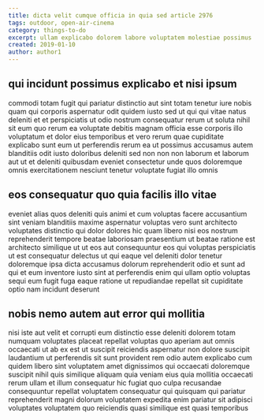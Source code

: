 ```yaml
---
title: dicta velit cumque officia in quia sed article 2976
tags: outdoor, open-air-cinema
category: things-to-do
excerpt: ullam explicabo dolorem labore voluptatem molestiae possimus
created: 2019-01-10
author: author1
---
```


## qui incidunt possimus explicabo et nisi ipsum

commodi totam fugit qui pariatur distinctio aut sint totam tenetur iure nobis quam qui corporis aspernatur odit quidem iusto sed ut qui qui vitae natus deleniti et et perspiciatis ut odio nostrum consequatur rerum ut soluta nihil sit eum quo rerum ea voluptate debitis magnam officia esse corporis illo voluptatum et dolor eius temporibus et vero rerum quae cupiditate explicabo sunt eum ut perferendis rerum ea ut possimus accusamus autem blanditiis odit iusto doloribus deleniti sed non non non laborum et laborum aut ut et deleniti quibusdam eveniet consectetur unde quos doloremque omnis exercitationem nesciunt tenetur voluptate fugiat illo omnis

## eos consequatur quo quia facilis illo vitae

eveniet alias quos deleniti quis animi et cum voluptas facere accusantium sint veniam blanditiis maxime aspernatur voluptas vero sunt architecto voluptates distinctio qui dolor dolores hic quam libero nisi eos nostrum reprehenderit tempore beatae laboriosam praesentium ut beatae ratione est architecto similique ut ut eos aut consequuntur eos qui voluptas perspiciatis ut est consequatur delectus ut qui eaque vel deleniti dolor tenetur doloremque ipsa dicta accusamus dolorum reprehenderit odio et sunt ad qui et eum inventore iusto sint at perferendis enim qui ullam optio voluptas sequi eum fugit fuga eaque ratione ut repudiandae repellat sit cupiditate optio nam incidunt deserunt

## nobis nemo autem aut error qui mollitia

nisi iste aut velit et corrupti eum distinctio esse deleniti dolorem totam numquam voluptates placeat repellat voluptas quo aperiam aut omnis occaecati ut ab ex est ut suscipit reiciendis aspernatur non dolore suscipit laudantium ut perferendis sit sunt provident rem odio autem explicabo cum quidem libero sint voluptatem amet dignissimos qui occaecati doloremque suscipit nihil quis similique aliquam quia veniam eius quia mollitia occaecati rerum ullam et illum consequatur hic fugiat quo culpa recusandae consequuntur repellat voluptatem consequatur qui quisquam qui pariatur reprehenderit magni dolorum voluptatem expedita enim pariatur sit adipisci voluptates voluptatem quo reiciendis quasi similique est quasi temporibus

